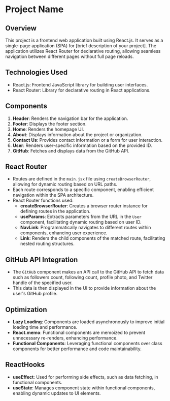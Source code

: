 # Project Name

## Overview
This project is a frontend web application built using React.js. It serves as a single-page application (SPA) for [brief description of your project]. The application utilizes React Router for declarative routing, allowing seamless navigation between different pages without full page reloads.

## Technologies Used
- React.js: Frontend JavaScript library for building user interfaces.
- React Router: Library for declarative routing in React applications.

## Components
1. **Header**: Renders the navigation bar for the application.
2. **Footer**: Displays the footer section.
3. **Home**: Renders the homepage UI.
4. **About**: Displays information about the project or organization.
5. **Contact Us**: Provides contact information or a form for user interaction.
6. **User**: Renders user-specific information based on the provided ID.
7. **GitHub**: Fetches and displays data from the GitHub API.

## React Router
- Routes are defined in the `main.jsx` file using `createBrowserRouter`, allowing for dynamic routing based on URL paths.
- Each route corresponds to a specific component, enabling efficient navigation within the SPA architecture.
- React Router functions used:
  - **createBrowserRouter**: Creates a browser router instance for defining routes in the application.
  - **useParams**: Extracts parameters from the URL in the `User` component, facilitating dynamic routing based on user ID.
  - **NavLink**: Programmatically navigates to different routes within components, enhancing user experience.
  - **Link**: Renders the child components of the matched route, facilitating nested routing structures.

## GitHub API Integration
- The `GitHub` component makes an API call to the GitHub API to fetch data such as followers count, following count, profile photo, and Twitter handle of the specified user.
- This data is then displayed in the UI to provide information about the user's GitHub profile.


## Optimization
- **Lazy Loading**: Components are loaded asynchronously to improve initial loading time and performance.
- **React.memo**: Functional components are memoized to prevent unnecessary re-renders, enhancing performance.
- **Functional Components**: Leveraging functional components over class components for better performance and code maintainability.

## ReactHooks
- **useEffect**: Used for performing side effects, such as data fetching, in functional components.
- **useState**: Manages component state within functional components, enabling dynamic updates to UI elements.

